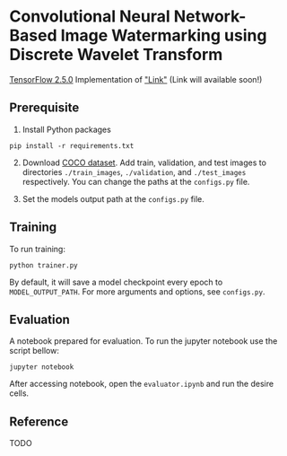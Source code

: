 # Convolutional Neural Network-Based Image Watermarking using Discrete Wavelet Transform
[TensorFlow 2.5.0](https://www.tensorflow.org/) Implementation of ["Link"](http://www.blankwebsite.com/) (Link will available soon!)

## Prerequisite
1. Install Python packages

```
pip install -r requirements.txt
```

2. Download [COCO dataset](https://cocodataset.org/#home). 
Add train, validation, and test images to directories `./train_images`, `./validation`, and `./test_images` respectively.
You can change the paths at the `configs.py` file.

3. Set the models output path at the `configs.py` file.

## Training
To run training:
```
python trainer.py
```

By default, it will save a model checkpoint every epoch to `MODEL_OUTPUT_PATH`.
For more arguments and options, see `configs.py`.

## Evaluation
A notebook prepared for evaluation. To run the jupyter notebook use the script bellow:
```
jupyter notebook
```

After accessing notebook, open the `evaluator.ipynb` and run the desire cells.

## Reference
TODO